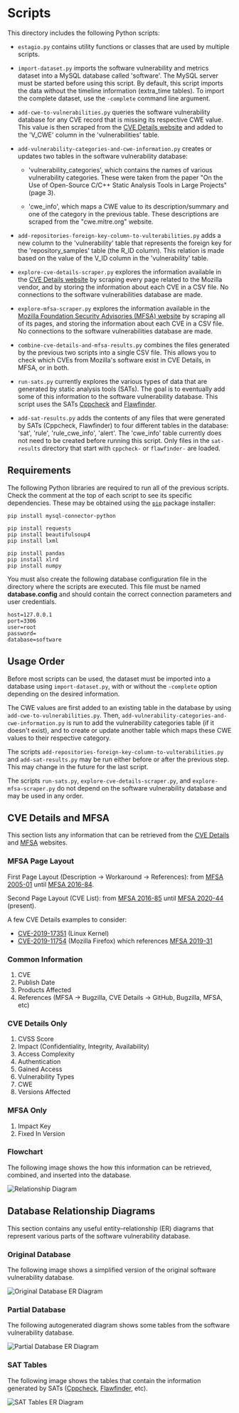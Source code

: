 # Scripts

This directory includes the following Python scripts:

* `estagio.py` contains utility functions or classes that are used by multiple scripts.

* `import-dataset.py` imports the software vulnerability and metrics dataset into a MySQL database called 'software'. The MySQL server must be started before using this script. By default, this script imports the data without the timeline information (extra_time tables). To import the complete dataset, use the `-complete` command line argument.

* `add-cwe-to-vulnerabilities.py` queries the software vulnerability database for any CVE record that is missing its respective CWE value. This value is then scraped from the [CVE Details website](https://www.cvedetails.com/) and added to the 'V_CWE' column in the 'vulnerabilities' table.

* `add-vulnerability-categories-and-cwe-information.py` creates or updates two tables in the software vulnerability database:
	
    * 'vulnerability_categories', which contains the names of various vulnerability categories. These were taken from the paper "On the Use of Open-Source C/C++ Static Analysis Tools in Large Projects" (page 3).

    * 'cwe_info', which maps a CWE value to its description/summary and one of the category in the previous table. These descriptions are scraped from the "cwe.mitre.org" website.

* `add-repositories-foreign-key-column-to-vulterabilities.py` adds a new column to the 'vulnerability' table that represents the foreign key for the 'repository_samples' table (the R_ID column). This relation is made based on the value of the V_ID column in the 'vulnerability' table.

* `explore-cve-details-scraper.py` explores the information available in the [CVE Details website](https://www.cvedetails.com/) by scraping every page related to the Mozilla vendor, and by storing the information about each CVE in a CSV file. No connections to the software vulnerabilities database are made.

* `explore-mfsa-scraper.py` explores the information available in the [Mozilla Foundation Security Advisories (MFSA) website](https://www.mozilla.org/en-US/security/advisories/) by scraping all of its pages, and storing the information about each CVE in a CSV file. No connections to the software vulnerabilities database are made.

* `combine-cve-details-and-mfsa-results.py` combines the files generated by the previous two scripts into a single CSV file. This allows you to check which CVEs from Mozilla's software exist in CVE Details, in MFSA, or in both.

* `run-sats.py` currently explores the various types of data that are generated by static analysis tools (SATs). The goal is to eventually add some of this information to the software vulnerability database. This script uses the SATs [Cppcheck](http://cppcheck.sourceforge.net/) and [Flawfinder](https://dwheeler.com/flawfinder/).

* `add-sat-results.py` adds the contents of any files that were generated by SATs (Cppcheck, Flawfinder) to four different tables in the database: 'sat', 'rule', 'rule_cwe_info', 'alert'. The 'cwe_info' table currently does not need to be created before running this script. Only files in the `sat-results` directory that start with `cppcheck-` or `flawfinder-` are loaded.

## Requirements

The following Python libraries are required to run all of the previous scripts. Check the comment at the top of each script to see its specific dependencies. These may be obtained using the [`pip`](https://pypi.org/project/pip/) package installer:

```
pip install mysql-connector-python

pip install requests
pip install beautifulsoup4
pip install lxml

pip install pandas
pip install xlrd
pip install numpy
```

You must also create the following database configuration file in the directory where the scripts are executed. This file must be named **database.config** and should contain the correct connection parameters and user credentials.
```
host=127.0.0.1
port=3306
user=root
password=
database=software
```

## Usage Order

Before most scripts can be used, the dataset must be imported into a database using `import-dataset.py`, with or without the `-complete` option depending on the desired information.

The CWE values are first added to an existing table in the database by using `add-cwe-to-vulnerabilities.py`. Then, `add-vulnerability-categories-and-cwe-information.py` is run to add the vulnerability categories table (if it doesn't exist), and to create or update another table which maps these CWE values to their respective category.

The scripts `add-repositories-foreign-key-column-to-vulterabilities.py` and `add-sat-results.py` may be run either before or after the previous step. This may change in the future for the last script.

The scripts `run-sats.py`, `explore-cve-details-scraper.py`, and `explore-mfsa-scraper.py` do not depend on the software vulnerability database and may be used in any order.

## CVE Details and MFSA

This section lists any information that can be retrieved from the [CVE Details](https://www.cvedetails.com/) and [MFSA](https://www.mozilla.org/en-US/security/advisories/) websites.

### MFSA Page Layout

First Page Layout (Description -> Workaround -> References): from [MFSA 2005-01](https://www.mozilla.org/en-US/security/advisories/mfsa2005-01/) until [MFSA 2016-84](https://www.mozilla.org/en-US/security/advisories/mfsa2016-84/).

Second Page Layout (CVE List): from [MFSA 2016-85](https://www.mozilla.org/en-US/security/advisories/mfsa2016-85/) until [MFSA 2020-44](https://www.mozilla.org/en-US/security/advisories/mfsa2020-44/) (present).

A few CVE Details examples to consider:
* [CVE-2019-17351](https://www.cvedetails.com/cve/CVE-2019-17351/) (Linux Kernel)
* [CVE-2019-11754](https://www.cvedetails.com/cve/CVE-2019-11754/) (Mozilla Firefox) which references [MFSA 2019-31](https://www.mozilla.org/en-US/security/advisories/mfsa2019-31/)

### Common Information
1. CVE
2. Publish Date
3. Products Affected
4. References (MFSA -> Bugzilla, CVE Details -> GitHub, Bugzilla, MFSA, etc)

### CVE Details Only
1. CVSS Score
2. Impact (Confidentiality, Integrity, Availability)
3. Access Complexity
4. Authentication
5. Gained Access
6. Vulnerability Types
7. CWE
8. Versions Affected

### MFSA Only
1. Impact Key
2. Fixed In Version

### Flowchart

The following image shows the how this information can be retrieved, combined, and inserted into the database.

![Relationship Diagram](flowchart_cve_details_and_mfsa.png)

## Database Relationship Diagrams

This section contains any useful entity–relationship (ER) diagrams that represent various parts of the software vulnerability database.

### Original Database

The following image shows a simplified version of the original software vulnerability database.

![Original Database ER Diagram](er_original.jpg)

### Partial Database

The following autogenerated diagram shows some tables from the software vulnerability database.

![Partial Database ER Diagram](er_mysql_auto.png)

### SAT Tables

The following image shows the tables that contain the information generated by SATs ([Cppcheck](http://cppcheck.sourceforge.net/), [Flawfinder](https://dwheeler.com/flawfinder/), etc).

![SAT Tables ER Diagram](er_sats.png)
